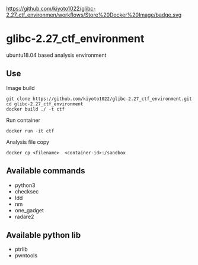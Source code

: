 https://github.com/kiyoto1022/glibc-2.27_ctf_environmen/workflows/Store%20Docker%20Image/badge.svg

# glibc-2.27_ctf_environment

ubuntu18.04 based analysis environment

## Use

Image build
```
git clone https://github.com/kiyoto1022/glibc-2.27_ctf_environment.git
cd glibc-2.27_ctf_environment
docker build ./ -t ctf
```

Run container
```
docker run -it ctf
```

Analysis file copy
```
docker cp <filename>  <container-id>:/sandbox
```

## Available commands
- python3
- checksec
- ldd
- nm
- one_gadget
- radare2

## Available python lib
- ptrlib
- pwntools

